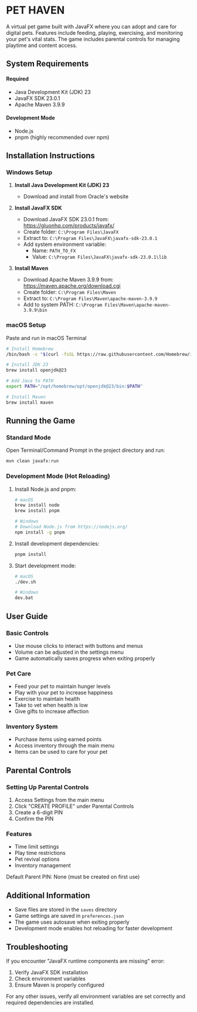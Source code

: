 # PET HAVEN

A virtual pet game built with JavaFX where you can adopt and care for digital pets. Features include feeding, playing, exercising, and monitoring your pet's vital stats. The game includes parental controls for managing playtime and content access.

## System Requirements
#### Required
- Java Development Kit (JDK) 23
- JavaFX SDK 23.0.1
- Apache Maven 3.9.9

#### Development Mode
- Node.js
- pnpm (highly recommended over npm)

## Installation Instructions

### Windows Setup

1. **Install Java Development Kit (JDK) 23**
   - Download and install from Oracle's website

2. **Install JavaFX SDK**
   - Download JavaFX SDK 23.0.1 from: https://gluonhq.com/products/javafx/
   - Create folder: `C:\Program Files\JavaFX`
   - Extract to: `C:\Program Files\JavaFX\javafx-sdk-23.0.1`
   - Add system environment variable:
     - Name: `PATH_TO_FX`
     - Value: `C:\Program Files\JavaFX\javafx-sdk-23.0.1\lib`

3. **Install Maven**
   - Download Apache Maven 3.9.9 from: https://maven.apache.org/download.cgi
   - Create folder: `C:\Program Files\Maven`
   - Extract to: `C:\Program Files\Maven\apache-maven-3.9.9`
   - Add to system PATH: `C:\Program Files\Maven\apache-maven-3.9.9\bin`

### macOS Setup
Paste and run in macOS Terminal
```bash
# Install Homebrew
/bin/bash -c "$(curl -fsSL https://raw.githubusercontent.com/Homebrew/install/HEAD/install.sh)"

# Install JDK 23
brew install openjdk@23

# Add Java to PATH
export PATH="/opt/homebrew/opt/openjdk@23/bin:$PATH"

# Install Maven
brew install maven
```

## Running the Game

### Standard Mode
Open Terminal/Command Prompt in the project directory and run:

```bash
mvn clean javafx:run
```

### Development Mode (Hot Reloading)

1. Install Node.js and pnpm:
   ```bash
   # macOS
   brew install node
   brew install pnpm
   
   # Windows
   # Download Node.js from https://nodejs.org/
   npm install -g pnpm
   ```

2. Install development dependencies:
   ```bash
   pnpm install
   ```

3. Start development mode:
   ```bash
   # macOS
   ./dev.sh
   
   # Windows
   dev.bat
   ```

## User Guide

### Basic Controls
- Use mouse clicks to interact with buttons and menus
- Volume can be adjusted in the settings menu
- Game automatically saves progress when exiting properly

### Pet Care
- Feed your pet to maintain hunger levels
- Play with your pet to increase happiness
- Exercise to maintain health
- Take to vet when health is low
- Give gifts to increase affection

### Inventory System
- Purchase items using earned points
- Access inventory through the main menu
- Items can be used to care for your pet

## Parental Controls

### Setting Up Parental Controls
1. Access Settings from the main menu
2. Click "CREATE PROFILE" under Parental Controls
3. Create a 6-digit PIN
4. Confirm the PIN

### Features
- Time limit settings
- Play time restrictions
- Pet revival options
- Inventory management

Default Parent PIN: None (must be created on first use)

## Additional Information

- Save files are stored in the `saves` directory
- Game settings are saved in `preferences.json`
- The game uses autosave when exiting properly
- Development mode enables hot reloading for faster development

## Troubleshooting

If you encounter "JavaFX runtime components are missing" error:
1. Verify JavaFX SDK installation
2. Check environment variables
3. Ensure Maven is properly configured

For any other issues, verify all environment variables are set correctly and required dependencies are installed.
